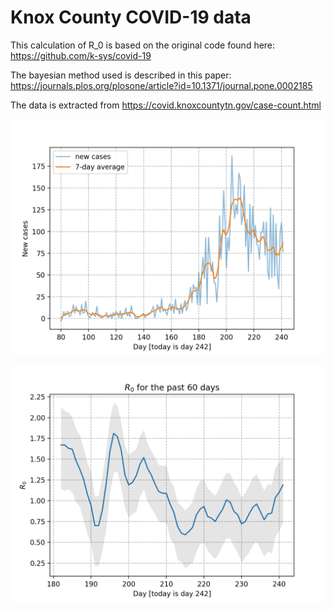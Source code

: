 # Knox County COVID-19 data
This calculation of R_0 is based on the original code found here: https://github.com/k-sys/covid-19

The bayesian method used is described in this paper: https://journals.plos.org/plosone/article?id=10.1371/journal.pone.0002185 

The data is extracted from https://covid.knoxcountytn.gov/case-count.html

![Knox cases](knox_cases.png)

![Knox cases](knox_r_0.png)

